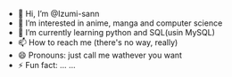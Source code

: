 - 👋 Hi, I’m @Izumi-sann
- 👀 I’m interested in anime, manga and computer science
- 🌱 I’m currently learning python and SQL(usin MySQL)
- 📫 How to reach me (there's no way, really)
- 😄 Pronouns: just call me wathever you want
- ⚡ Fun fact: ... ...

<!---
Izumi-sann/Izumi-sann is a ✨ special ✨ repository because its `README.md` (this file) appears on your GitHub profile.
You can click the Preview link to take a look at your changes.
--->
